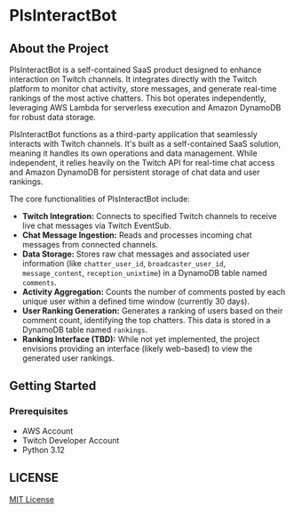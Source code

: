 # PlsInteractBot

## About the Project

PlsInteractBot is a self-contained SaaS product designed to enhance interaction on Twitch channels. It integrates directly with the Twitch platform to monitor chat activity, store messages, and generate real-time rankings of the most active chatters. This bot operates independently, leveraging AWS Lambda for serverless execution and Amazon DynamoDB for robust data storage.

PlsInteractBot functions as a third-party application that seamlessly interacts with Twitch channels. It's built as a self-contained SaaS solution, meaning it handles its own operations and data management. While independent, it relies heavily on the Twitch API for real-time chat access and Amazon DynamoDB for persistent storage of chat data and user rankings.

The core functionalities of PlsInteractBot include:

*   **Twitch Integration:** Connects to specified Twitch channels to receive live chat messages via Twitch EventSub.
*   **Chat Message Ingestion:** Reads and processes incoming chat messages from connected channels.
*   **Data Storage:** Stores raw chat messages and associated user information (like `chatter_user_id`, `broadcaster_user_id`, `message_content`, `reception_unixtime`) in a DynamoDB table named `comments`.
*   **Activity Aggregation:** Counts the number of comments posted by each unique user within a defined time window (currently 30 days).
*   **User Ranking Generation:** Generates a ranking of users based on their comment count, identifying the top chatters. This data is stored in a DynamoDB table named `rankings`.
*   **Ranking Interface (TBD):** While not yet implemented, the project envisions providing an interface (likely web-based) to view the generated user rankings.

## Getting Started

### Prerequisites
*   AWS Account
*   Twitch Developer Account
*   Python 3.12

## LICENSE

[MIT License](LICENSE)
